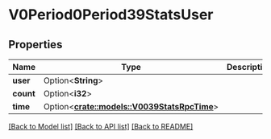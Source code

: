 # V0Period0Period39StatsUser

## Properties

Name | Type | Description | Notes
------------ | ------------- | ------------- | -------------
**user** | Option<**String**> |  | [optional]
**count** | Option<**i32**> |  | [optional]
**time** | Option<[**crate::models::V0039StatsRpcTime**](v0_0_39_stats_rpc_time.md)> |  | [optional]

[[Back to Model list]](../README.md#documentation-for-models) [[Back to API list]](../README.md#documentation-for-api-endpoints) [[Back to README]](../README.md)


